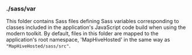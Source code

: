### ./sass/var

This folder contains Sass files defining Sass variables corresponding to classes
included in the application's JavaScript code build when using the modern toolkit.
By default, files in this folder are mapped to the application's root namespace,
'MapHiveHosted' in the same way as `"MapHiveHosted/sass/src"`.